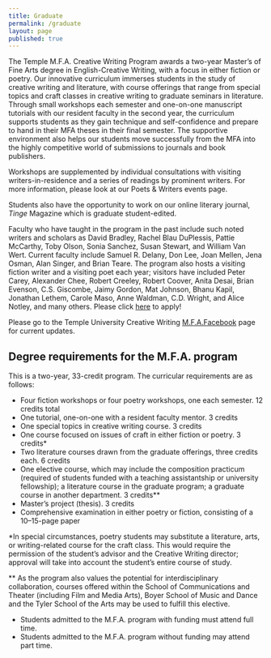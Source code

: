 ```yaml
---
title: Graduate
permalink: /graduate
layout: page
published: true
---
```


The Temple M.F.A. Creative Writing Program awards a two-year Master’s of Fine Arts degree in English-Creative Writing, with a focus in either fiction or poetry. Our innovative curriculum immerses students in the study of creative writing and literature, with course offerings that range from special topics and craft classes in creative writing to graduate seminars in literature. Through small workshops each semester and one-on-one manuscript tutorials with our resident faculty in the second year, the curriculum supports students as they gain technique and self-confidence and prepare to hand in their MFA theses in their final semester. The supportive environment also helps our students move successfully from the MFA into the highly competitive world of submissions to journals and book publishers.

Workshops are supplemented by individual consultations with visiting writers-in-residence and a series of readings by prominent writers. For more information, please look at our Poets & Writers events page.

Students also have the opportunity to work on our online literary journal, _Tinge_ Magazine which is graduate student-edited.

Faculty who have taught in the program in the past include such noted writers and scholars as David Bradley, Rachel Blau DuPlessis, Pattie McCarthy, Toby Olson, Sonia Sanchez, Susan Stewart, and William Van Wert. Current faculty include Samuel R. Delany, Don Lee, Joan Mellen, Jena Osman, Alan Singer, and Brian Teare. The program also hosts a visiting fiction writer and a visiting poet each year; visitors have included Peter Carey, Alexander Chee, Robert Creeley, Robert Coover, Anita Desai, Brian Evenson, C.S. Giscombe, Jaimy Gordon, Mat Johnson, Bhanu Kapil, Jonathan Lethem, Carole Maso, Anne Waldman, C.D. Wright, and Alice Notley, and many others. Please click [here](http://www.cla.temple.edu/english/mfa/how-to-apply/) to apply!

Please go to the Temple University Creative Writing [M.F.A.Facebook](https://www.facebook.com/templecreativewriting) page for current updates.

## Degree requirements for the M.F.A. program

This is a two-year, 33-credit program. The curricular requirements are as follows:

- Four fiction workshops or four poetry workshops, one each semester. 12 credits total
- One tutorial, one-on-one with a resident faculty mentor. 3 credits
- One special topics in creative writing course. 3 credits
- One course focused on issues of craft in either fiction or poetry. 3 credits*
- Two literature courses drawn from the graduate offerings, three credits each. 6 credits
- One elective course, which may include the composition practicum (required of students funded with a teaching assistantship or university fellowship); a literature course in the graduate program; a graduate course in another department. 3 credits**
- Master’s project (thesis). 3 credits
- Comprehensive examination in either poetry or fiction, consisting of a 10–15-page paper

*In special circumstances, poetry students may substitute a literature, arts, or writing-related course for the craft class. This would require the permission of the student’s advisor and the Creative Writing director; approval will take into account the student’s entire course of study.

** As the program also values the potential for interdisciplinary collaboration, courses offered within the School of Communications and Theater (including Film and Media Arts), Boyer School of Music and Dance and the Tyler School of the Arts may be used to fulfill this elective.

- Students admitted to the M.F.A. program with funding must attend full time. 
- Students admitted to the M.F.A. program without funding may attend part time.
